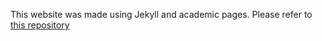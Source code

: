 This website was made using Jekyll and academic pages. Please refer to [this repository](https://github.com/academicpages/academicpages.github.io) 